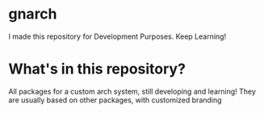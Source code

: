 # gnarch
I made this repository for Development Purposes. Keep Learning!

# What's in this repository?
All packages for a custom arch system, still developing and learning!
They are usually based on other packages, with customized branding

